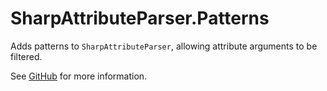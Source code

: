 # SharpAttributeParser.Patterns

Adds patterns to `SharpAttributeParser`, allowing attribute arguments to be filtered.

See [GitHub](https://github.com/ErikWe/sharp-attribute-parser) for more information.